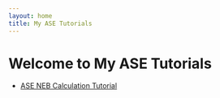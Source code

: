 ```yaml
---
layout: home
title: My ASE Tutorials
---
```


# Welcome to My ASE Tutorials

- [ASE NEB Calculation Tutorial](tutorial.md)

